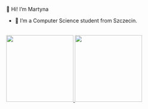 👋 Hi! I’m Martyna
- 💜 I’m a Computer Science student from Szczecin.
<br/>
<a href="https://github.com/mkowieska">
  <img height="180em" src="https://github-readme-stats.vercel.app/api?username=mkowieska&theme=react&show_icons=true" />
  <img height="180em" src="https://github-readme-stats.vercel.app/api/top-langs/?username=mkowieska&theme=react&layout=compact" />
</a>
<br/>

